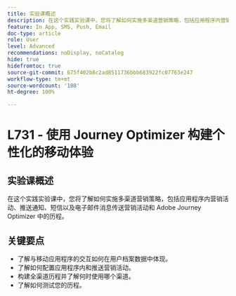 ```yaml
---
title: 实验课概述
description: 在这个实践实验课中，您将了解如何实施多渠道营销策略，包括应用程序内营销活动、推送通知、短信以及电子邮件消息传送营销活动和 Adobe Journey Optimizer 中的历程。
feature: In App, SMS, Push, Email
doc-type: article
role: User
level: Advanced
recommendations: noDisplay, noCatalog
hide: true
hidefromtoc: true
source-git-commit: 675f402b8c2ad8511736bbb683922fc07763e247
workflow-type: tm+mt
source-wordcount: '108'
ht-degree: 100%

---
```



# L731 - 使用 Journey Optimizer 构建个性化的移动体验

## 实验课概述

在这个实践实验课中，您将了解如何实施多渠道营销策略，包括应用程序内营销活动、推送通知、短信以及电子邮件消息传送营销活动和 Adobe Journey Optimizer 中的历程。

## 关键要点

* 了解与移动应用程序的交互如何在用户档案数据中体现。
* 了解如何配置应用程序内和推送营销活动。
* 构建全渠道历程并了解何时使用哪个渠道。
* 了解如何测试您的历程。
